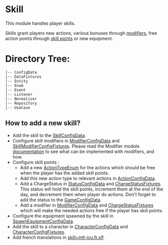 # Skill

This module handles player skills.

Skills grant players new actions, various bonuses through [modifiers](../Modifier/README.md), free action points through [skill points](./Enum/SkillPointsEnum.php) or new equipment.

# Directory Tree:
    |-- ConfigData
    |-- DataFixtures
    |-- Entity
    |-- Enum
    |-- Event
    |-- Listener
    |-- Normalizer
    |-- Repository
    |-- UseCase

## How to add a new skill?
- Add the skill to the [SkillConfigData](./ConfigData/SkillConfigData.php).
- Configure skill modifiers in [ModifierConfigData](../Modifier/ConfigData/ModifierConfigData.php) and [SkillModifierConfigFixtures](../Modifier/DataFixtures/SkillModifierConfigFixtures.php). Please read the Modifier module [documentation](../Modifier/README.md) to see what can be implemented with modifiers, and how.
- Configure skill points :
    - Add a new [ActionTypeEnum](../Action/Enum/ActionTypeEnum.php) for the actions which should be free when the player has the added skill points.
    - Add this new action type to relevant actions in [ActionConfigData](../Action/ConfigData/ActionConfigData.php).
    - Add a ChargeStatus in [StatusConfigData](../Status/ConfigData/StatusConfigData.php) and [ChargeStatusFixtures](../Status/DataFixtures/ChargeStatusFixtures.php). This status will hold the skill points, increment them at the end of the day, and decrement them when player do actions. Don't forget to add the status to the [GameConfigData](../Game/ConfigData/GameConfigData.php).
    - Add a modifier in [ModifierConfigData](../Modifier/ConfigData/ModifierConfigData.php) and [ChargeStatusFixtures](../Status/DataFixtures/ChargeStatusFixtures.php) which will make the needed actions free if the player has skill points.
- Configure the equipment spawned by the skill in [SpawnEquipmentConfigData](../Equipment/ConfigData/SpawnEquipmentConfigData.php).
- Add the skill to a character in [CharacterConfigData](../Player/ConfigData/CharacterConfigData.php) and [CharacterConfigFixtures](../Player/DataFixtures/CharacterConfigFixtures.php).
- Add french translations in [skill+intl-icu.fr.xlf](../../translations/fr/skill+intl-icu.fr.xlf).
